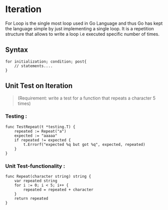 # Iteration

For Loop is the single most loop used in Go Language and thus Go has kept the language simple by just implementing a single loop. It is a repetition structure that allows to write a loop i.e executed specific number of times.


## Syntax

```
for initialization; condition; post{
	// statements....
}
```

## Unit Test on Iteration 
> (Requirement: write a test for a function that repeats a character 5 times)
### Testing :
```
func TestRepeat(t *testing.T) {
	repeated := Repeat("a")
	expected := "aaaaa"
	if repeated != expected {
		t.Errorf("expected %q but got %q", expected, repeated)
	}
}
```
### Unit Test-functionality :
```
func Repeat(character string) string {
	var repeated string
	for i := 0; i < 5; i++ {
		repeated = repeated + character
	}
	return repeated
}
```
